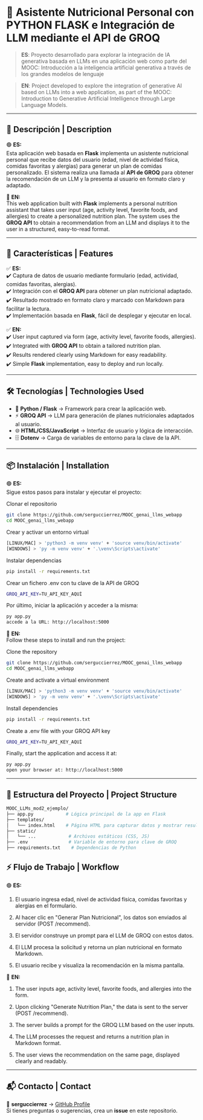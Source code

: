 # 🥕 Asistente Nutricional Personal con PYTHON FLASK e Integración de LLM mediante el API de GROQ

> **ES**: Proyecto desarrollado para explorar la integración de IA generativa basada en LLMs en una aplicación web como parte del MOOC: Introducción a la inteligencia artificial generativa a través de los grandes modelos de lenguaje

> **EN**: Project developed to explore the integration of generative AI based on LLMs into a web application, as part of the MOOC: Introduction to Generative Artificial Intelligence through Large Language Models.

---

## 📌 Descripción | Description

🟢 **ES:**  
Esta aplicación web basada en **Flask** implementa un asistente nutricional personal que recibe datos del usuario (edad, nivel de actividad física, comidas favoritas y alergias) para generar un plan de comidas personalizado. El sistema realiza una llamada al **API de GROQ** para obtener la recomendación de un LLM y la presenta al usuario en formato claro y adaptado.

🔵 **EN:**  
This web application built with **Flask** implements a personal nutrition assistant that takes user input (age, activity level, favorite foods, and allergies) to create a personalized nutrition plan. The system uses the **GROQ API** to obtain a recommendation from an LLM and displays it to the user in a structured, easy-to-read format.

---

## 🚀 Características | Features

✅ **ES:**  
✔️ Captura de datos de usuario mediante formulario (edad, actividad, comidas favoritas, alergias).  
✔️ Integración con el **GROQ API** para obtener un plan nutricional adaptado.  
✔️ Resultado mostrado en formato claro y marcado con Markdown para facilitar la lectura.   
✔️ Implementación basada en **Flask**, fácil de desplegar y ejecutar en local.

✅ **EN:**  
✔️ User input captured via form (age, activity level, favorite foods, allergies).  
✔️ Integrated with **GROQ API** to obtain a tailored nutrition plan.  
✔️ Results rendered clearly using Markdown for easy readability.   
✔️ Simple **Flask** implementation, easy to deploy and run locally.

---

## 🛠️ Tecnologías | Technologies Used

- 🐍 **Python / Flask** → Framework para crear la aplicación web.  
- ⚡ **GROQ API** → LLM para generación de planes nutricionales adaptados al usuario.  
- 🌐 **HTML/CSS/JavaScript** → Interfaz de usuario y lógica de interacción.  
- 🗄️ **Dotenv** → Carga de variables de entorno para la clave de la API.  

---

## 📦 Instalación | Installation

🟢 **ES:**  
Sigue estos pasos para instalar y ejecutar el proyecto:

Clonar el repositorio
```bash
git clone https://github.com/serguccierrez/MOOC_genai_llms_webapp
cd MOOC_genai_llms_webapp
```
Crear y activar un entorno virtual
```bash
[LINUX/MAC] > 'python3 -m venv venv' + 'source venv/bin/activate'
[WINDOWS] > 'py -m venv venv' + '.\venv\Scripts\activate'
```
Instalar dependencias
```bash
pip install -r requirements.txt
```
Crear un fichero .env con tu clave de la API de GROQ
```bash
GROQ_API_KEY=TU_API_KEY_AQUÍ
```
Por último, iniciar la aplicación y acceder a la misma:
```bash
py app.py
accede a la URL: http://localhost:5000
```
🔵 **EN:**  
Follow these steps to install and run the project:

Clone the repository
```bash
git clone https://github.com/serguccierrez/MOOC_genai_llms_webapp
cd MOOC_genai_llms_webapp
```
Create and activate a virtual environment
```bash
[LINUX/MAC] > 'python3 -m venv venv' + 'source venv/bin/activate'
[WINDOWS] > 'py -m venv venv' + '.\venv\Scripts\activate'
```
Install dependencies
```bash
pip install -r requirements.txt
```
Create a .env file with your GROQ API key
```bash
GROQ_API_KEY=TU_API_KEY_AQUÍ
```
Finally, start the application and access it at:
```bash
py app.py
open your browser at: http://localhost:5000
```

---

## 📂 Estructura del Proyecto | Project Structure
```bash
MOOC_LLMs_mod2_ejemplo/
├── app.py            # Lógica principal de la app en Flask
├── templates/
│   └── index.html    # Página HTML para capturar datos y mostrar resultados
├── static/
│   └── ...            # Archivos estáticos (CSS, JS)
├── .env               # Variable de entorno para clave de GROQ
├── requirements.txt    # Dependencias de Python
```

## ⚡️ Flujo de Trabajo | Workflow
🟢 **ES:** 
1. El usuario ingresa edad, nivel de actividad física, comidas favoritas y alergias en el formulario.

2. Al hacer clic en "Generar Plan Nutricional", los datos son enviados al servidor (POST /recommend).

3. El servidor construye un prompt para el LLM de GROQ con estos datos.

4. El LLM procesa la solicitud y retorna un plan nutricional en formato Markdown.

5. El usuario recibe y visualiza la recomendación en la misma pantalla.

🔵 **EN:**  
1. The user inputs age, activity level, favorite foods, and allergies into the form.

2. Upon clicking "Generate Nutrition Plan," the data is sent to the server (POST /recommend).

3. The server builds a prompt for the GROQ LLM based on the user inputs.

4. The LLM processes the request and returns a nutrition plan in Markdown format.

5. The user views the recommendation on the same page, displayed clearly and readably.

---
## 📬 Contacto | Contact

📩 **serguccierrez** → [GitHub Profile](https://github.com/serguccierrez)  
Si tienes preguntas o sugerencias, crea un **issue** en este repositorio.  


